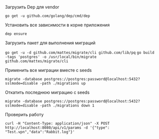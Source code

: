 Загрузить Dep для vendor

```go get -u github.com/golang/dep/cmd/dep```

Установить все зависимости в корне приложения

```dep ensure```

Загрузить пакет для выполнения миграций

```go get -u -d github.com/mattes/migrate/cli github.com/lib/pq```
```go build -tags 'postgres' -o /usr/local/bin/migrate github.com/mattes/migrate/cli```

Применить все миграции вместе с seeds

```migrate -database postgres://postgres:password@localhost:5432?sslmode=disable -path ./migrations up```

Откатить последнюю миграцию с seeds

```migrate -database postgres://postgres:password@localhost:5432?sslmode=disable -path ./migrations down 1```

Проверить работу 

```curl -H "Content-Type: application/json" -X POST http://localhost:8080/api/v1/params -d '{"type": "Test.vpn","data":"Rabbit.log"}'```